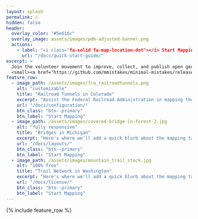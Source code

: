 ```yaml
---
layout: splash
permalink: /
hidden: false
header:
  overlay_color: "#5e616c"
  overlay_image: assets/images/pdm-adjusted-banner.png
  actions:
    - label: "<i class="fa-solid fa-map-location-dot"></i> Start Mapping"
      url: "/docs/quick-start-guide/"
excerpt: >
  Join the volunteer movement to improve, collect, and publish open geospatial data that can be used by government agencies, private industry, and nonprofits to better inform policy decisions.<br />
  <small><a href="https://github.com/mmistakes/minimal-mistakes/releases/tag/4.24.0">Learn more</a></small>
feature_row:
  - image_path: /assets/images/fra_railroadtunnels.png
    alt: "customizable"
    title: "Railroad Tunnels in Colorado"
    excerpt: "Assist the Federal Railroad Administration in mapping the location of railroad tunnels in Colorado."
    url: "/docs/configuration/"
    btn_class: "btn--primary"
    btn_label: "Start Mapping"
  - image_path: /assets/images/covered-bridge-in-forest-2.jpg
    alt: "fully responsive"
    title: "Bridges in Michigan"
    excerpt: "Here's where we'll add a quick blurb about the mapping task & end user agency."
    url: "/docs/layouts/"
    btn_class: "btn--primary"
    btn_label: "Start Mapping"
  - image_path: /assets/images/mountain_trail_stock.jpg
    alt: "100% free"
    title: "Trail Network in Washington"
    excerpt: "Here's where we'll add a quick blurb about the mapping task & end user agency."
    url: "/docs/license/"
    btn_class: "btn--primary"
    btn_label: "Start Mapping"      
---
```


{% include feature_row %}

